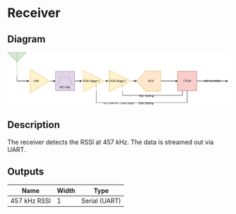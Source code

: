 # Receiver 
## Diagram
![](../../diagrams/receiver.drawio.svg)

## Description 
The receiver detects the RSSI at 457 kHz. 
The data is streamed out via UART.

## Outputs 
| Name | Width | Type |
| --- | --- | --- |
| 457 kHz RSSI | 1 | Serial (UART) |
